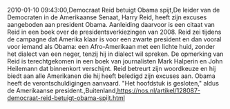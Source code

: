 2010-01-10 09:43:00,Democraat Reid betuigt Obama spijt,De leider van de Democraten in de Amerikaanse Senaat, Harry Reid, heeft zijn excuses aangeboden aan president Obama. Aanleiding daarvoor is een citaat van Reid in een boek over de presidentsverkiezingen van 2008. Reid zei tijdens de campagne dat Amerika klaar is voor een zwarte president en dan vooral voor iemand als Obama: een Afro-Amerikaan met een lichte huid, zonder het dialect van een neger, tenzij hij in dialect wil spreken. De opmerking van Reid is terechtgekomen in een boek van journalisten Mark Halperin en John Heilemann dat binnenkort verschijnt. Reid betreurt zijn woordkeuze en hij biedt aan alle Amerikanen die hij heeft beledigd zijn excuses aan. Obama heeft de verontschuldigingen aanvaard. "Het hoofdstuk is gesloten," aldus de Amerikaanse president.,Buitenland,https://nos.nl/artikel/128087-democraat-reid-betuigt-obama-spijt.html
